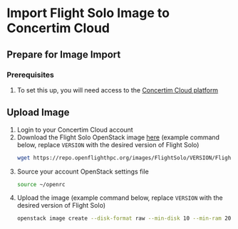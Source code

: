 # Import Flight Solo Image to Concertim Cloud

## Prepare for Image Import 

### Prerequisites

1. To set this up, you will need access to the [Concertim Cloud platform](https://alces-cloud-docs.alces-flight.com/starter/)

## Upload Image

1. Login to your Concertim Cloud account
1. Download the Flight Solo OpenStack image [here](https://repo.openflighthpc.org/?prefix=images/FlightSolo/) (example command below, replace `VERSION` with the desired version of Flight Solo)
    ```bash
    wget https://repo.openflighthpc.org/images/FlightSolo/VERSION/Flight_Solo_VERSION_generic-cloudinit.raw
    ```
1. Source your account OpenStack settings file
    ```bash
    source ~/openrc
    ```
1. Upload the image (example command below, replace `VERSION` with the desired version of Flight Solo)
    ```bash
    openstack image create --disk-format raw --min-disk 10 --min-ram 2048 --file Flight_Solo_VERSION_generic-cloudinit.raw "Flight Solo VERSION"
    ```

